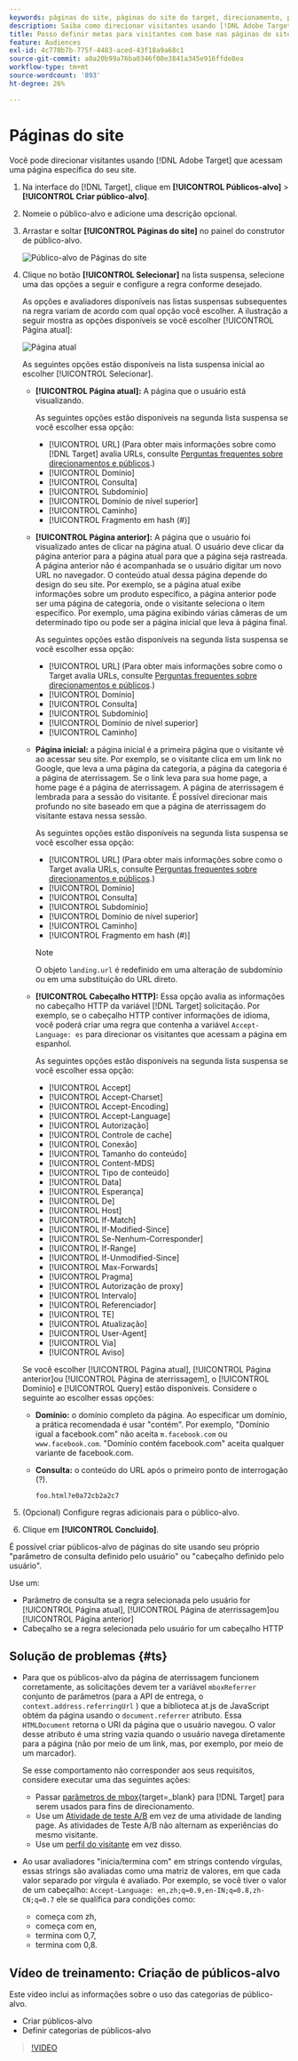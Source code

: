 ```yaml
---
keywords: páginas do site, páginas do site do target, direcionamento, página atual, página atual do target, página anterior, página anterior do target, página de aterrissagem, página de aterrissagem do target, cabeçalho http
description: Saiba como direcionar visitantes usando [!DNL Adobe Target] que estão em uma página específica do seu site.
title: Posso definir metas para visitantes com base nas páginas do site?
feature: Audiences
exl-id: 4c770b7b-775f-4483-aced-43f18a9a68c1
source-git-commit: a0a20b99a76ba0346f00e3841a345e916ffde8ea
workflow-type: tm+mt
source-wordcount: '893'
ht-degree: 26%

---
```


# Páginas do site

Você pode direcionar visitantes usando [!DNL Adobe Target] que acessam uma página específica do seu site.

1. Na interface do [!DNL Target], clique em **[!UICONTROL Públicos-alvo]** > **[!UICONTROL Criar público-alvo]**.
1. Nomeie o público-alvo e adicione uma descrição opcional.
1. Arrastar e soltar **[!UICONTROL Páginas do site]** no painel do construtor de público-alvo.

   ![Público-alvo de Páginas do site](assets/target_site_pages.png)

1. Clique no botão **[!UICONTROL Selecionar]** na lista suspensa, selecione uma das opções a seguir e configure a regra conforme desejado.

   As opções e avaliadores disponíveis nas listas suspensas subsequentes na regra variam de acordo com qual opção você escolher. A ilustração a seguir mostra as opções disponíveis se você escolher [!UICONTROL Página atual]:

   ![Página atual](assets/current-page.png)

   As seguintes opções estão disponíveis na lista suspensa inicial ao escolher [!UICONTROL Selecionar].

   * **[!UICONTROL Página atual]:** A página que o usuário está visualizando.

      As seguintes opções estão disponíveis na segunda lista suspensa se você escolher essa opção:

      * [!UICONTROL URL] (Para obter mais informações sobre como [!DNL Target] avalia URLs, consulte [Perguntas frequentes sobre direcionamentos e públicos](/help/main/c-target/c-troubleshooting-targets-and-audiences/troubleshooting-targets-and-audiences.md).)
      * [!UICONTROL Domínio]
      * [!UICONTROL Consulta]
      * [!UICONTROL Subdomínio]
      * [!UICONTROL Domínio de nível superior]
      * [!UICONTROL Caminho]
      * [!UICONTROL Fragmento em hash (#)]
   * **[!UICONTROL Página anterior]:** A página que o usuário foi visualizado antes de clicar na página atual. O usuário deve clicar da página anterior para a página atual para que a página seja rastreada. A página anterior não é acompanhada se o usuário digitar um novo URL no navegador. O conteúdo atual dessa página depende do design do seu site. Por exemplo, se a página atual exibe informações sobre um produto específico, a página anterior pode ser uma página de categoria, onde o visitante seleciona o item específico. Por exemplo, uma página exibindo várias câmeras de um determinado tipo ou pode ser a página inicial que leva à página final.

      As seguintes opções estão disponíveis na segunda lista suspensa se você escolher essa opção:

      * [!UICONTROL URL] (Para obter mais informações sobre como o Target avalia URLs, consulte [Perguntas frequentes sobre direcionamentos e públicos](/help/main/c-target/c-troubleshooting-targets-and-audiences/troubleshooting-targets-and-audiences.md).)
      * [!UICONTROL Domínio]
      * [!UICONTROL Consulta]
      * [!UICONTROL Subdomínio]
      * [!UICONTROL Domínio de nível superior]
      * [!UICONTROL Caminho]
   * **Página inicial:** a página inicial é a primeira página que o visitante vê ao acessar seu site. Por exemplo, se o visitante clica em um link no Google, que leva a uma página da categoria, a página da categoria é a página de aterrissagem. Se o link leva para sua home page, a home page é a página de aterrissagem. A página de aterrissagem é lembrada para a sessão do visitante. É possível direcionar mais profundo no site baseado em que a página de aterrissagem do visitante estava nessa sessão.

      As seguintes opções estão disponíveis na segunda lista suspensa se você escolher essa opção:

      * [!UICONTROL URL] (Para obter mais informações sobre como o Target avalia URLs, consulte [Perguntas frequentes sobre direcionamentos e públicos](/help/main/c-target/c-troubleshooting-targets-and-audiences/troubleshooting-targets-and-audiences.md).)
      * [!UICONTROL Domínio]
      * [!UICONTROL Consulta]
      * [!UICONTROL Subdomínio]
      * [!UICONTROL Domínio de nível superior]
      * [!UICONTROL Caminho]
      * [!UICONTROL Fragmento em hash (#)]

      >[!NOTE]
      >
      >O objeto `landing.url` é redefinido em uma alteração de subdomínio ou em uma substituição do URL direto.

   * **[!UICONTROL Cabeçalho HTTP]:** Essa opção avalia as informações no cabeçalho HTTP da variável [!DNL Target] solicitação. Por exemplo, se o cabeçalho HTTP contiver informações de idioma, você poderá criar uma regra que contenha a variável `Accept-Language: es` para direcionar os visitantes que acessam a página em espanhol.

      As seguintes opções estão disponíveis na segunda lista suspensa se você escolher essa opção:

      * [!UICONTROL Accept]
      * [!UICONTROL Accept-Charset]
      * [!UICONTROL Accept-Encoding]
      * [!UICONTROL Accept-Language]
      * [!UICONTROL Autorização]
      * [!UICONTROL Controle de cache]
      * [!UICONTROL Conexão]
      * [!UICONTROL Tamanho do conteúdo]
      * [!UICONTROL Content-MDS]
      * [!UICONTROL Tipo de conteúdo]
      * [!UICONTROL Data]
      * [!UICONTROL Esperança]
      * [!UICONTROL De]
      * [!UICONTROL Host]
      * [!UICONTROL If-Match]
      * [!UICONTROL If-Modified-Since]
      * [!UICONTROL Se-Nenhum-Corresponder]
      * [!UICONTROL If-Range]
      * [!UICONTROL If-Unmodified-Since]
      * [!UICONTROL Max-Forwards]
      * [!UICONTROL Pragma]
      * [!UICONTROL Autorização de proxy]
      * [!UICONTROL Intervalo]
      * [!UICONTROL Referenciador]
      * [!UICONTROL TE]
      * [!UICONTROL Atualização]
      * [!UICONTROL User-Agent]
      * [!UICONTROL Via]
      * [!UICONTROL Aviso]

   Se você escolher [!UICONTROL Página atual], [!UICONTROL Página anterior]ou [!UICONTROL Página de aterrissagem], o [!UICONTROL Domínio] e [!UICONTROL Query] estão disponíveis. Considere o seguinte ao escolher essas opções:

   * **Domínio:** o domínio completo da página. Ao especificar um domínio, a prática recomendada é usar &quot;contém&quot;. Por exemplo, &quot;Domínio igual a facebook.com&quot; não aceita `m.facebook.com` ou `www.facebook.com`. &quot;Domínio contém facebook.com&quot; aceita qualquer variante de facebook.com.
   * **Consulta:** o conteúdo do URL após o primeiro ponto de interrogação (?).

      `foo.html?e0a72cb2a2c7`





1. (Opcional) Configure regras adicionais para o público-alvo.
1. Clique em **[!UICONTROL Concluído]**.

É possível criar públicos-alvo de páginas do site usando seu próprio &quot;parâmetro de consulta definido pelo usuário&quot; ou &quot;cabeçalho definido pelo usuário&quot;.

Use um:

* Parâmetro de consulta se a regra selecionada pelo usuário for [!UICONTROL Página atual], [!UICONTROL Página de aterrissagem]ou [!UICONTROL Página anterior]
* Cabeçalho se a regra selecionada pelo usuário for um cabeçalho HTTP

## Solução de problemas {#ts}

* Para que os públicos-alvo da página de aterrissagem funcionem corretamente, as solicitações devem ter a variável `mboxReferrer` conjunto de parâmetros (para a API de entrega, o `context.address.referringUrl` ) que a biblioteca at.js de JavaScript obtém da página usando o `document.referrer` atributo. Essa `HTMLDocument` retorna o URI da página que o usuário navegou. O valor desse atributo é uma string vazia quando o usuário navega diretamente para a página (não por meio de um link, mas, por exemplo, por meio de um marcador).

   Se esse comportamento não corresponder aos seus requisitos, considere executar uma das seguintes ações:

   * Passar [parâmetros de mbox](https://developer.adobe.com/target/implement/client-side/atjs/global-mbox/pass-parameters-to-global-mbox/){target=_blank} para [!DNL Target] para serem usados para fins de direcionamento.
   * Use um [Atividade de teste A/B](/help/main/c-activities/t-test-ab/test-ab.md) em vez de uma atividade de landing page. As atividades de Teste A/B não alternam as experiências do mesmo visitante.
   * Use um [perfil do visitante](/help/main/c-target/c-audiences/c-target-rules/visitor-profile.md) em vez disso.

* Ao usar avaliadores &quot;inicia/termina com&quot; em strings contendo vírgulas, essas strings são avaliadas como uma matriz de valores, em que cada valor separado por vírgula é avaliado. Por exemplo, se você tiver o valor de um cabeçalho: `Accept-Language: en,zh;q=0.9,en-IN;q=0.8,zh-CN;q=0.7` ele se qualifica para condições como:
   * começa com zh,
   * começa com en,
   * termina com 0,7,
   * termina com 0,8.

## Vídeo de treinamento: Criação de públicos-alvo

Este vídeo inclui as informações sobre o uso das categorias de público-alvo.

* Criar públicos-alvo
* Definir categorias de públicos-alvo

>[!VIDEO](https://video.tv.adobe.com/v/17392)
